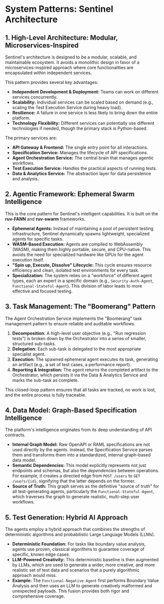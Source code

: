 # System Patterns: Sentinel Architecture

## 1. High-Level Architecture: Modular, Microservices-Inspired

Sentinel's architecture is designed to be a modular, scalable, and maintainable ecosystem. It avoids a monolithic design in favor of a microservices-inspired approach where core functionalities are encapsulated within independent services.

This pattern provides several key advantages:
- **Independent Development & Deployment:** Teams can work on different services concurrently.
- **Scalability:** Individual services can be scaled based on demand (e.g., scaling the Test Execution Service during heavy load).
- **Resilience:** A failure in one service is less likely to bring down the entire platform.
- **Technology Flexibility:** Different services can potentially use different technologies if needed, though the primary stack is Python-based.

The primary services are:
- **API Gateway & Frontend:** The single entry point for all interactions.
- **Specification Service:** Manages the lifecycle of API specifications.
- **Agent Orchestration Service:** The central brain that manages agentic workflows.
- **Test Execution Service:** Handles the practical aspects of running tests.
- **Data & Analytics Service:** The abstraction layer for data persistence and analysis.

## 2. Agentic Framework: Ephemeral Swarm Intelligence

This is the core pattern for Sentinel's intelligent capabilities. It is built on the **ruv-FANN** and **ruv-swarm** frameworks.

- **Ephemeral Agents:** Instead of maintaining a pool of persistent testing infrastructure, Sentinel dynamically spawns lightweight, specialized agents for specific tasks.
- **WASM-Based Execution:** Agents are compiled to WebAssembly (WASM), making them highly portable, secure, and CPU-native. This avoids the need for specialized hardware like GPUs for the agent execution itself.
- **"Spin up, Execute, Dissolve" Lifecycle:** This cycle ensures resource efficiency and clean, isolated test environments for every task.
- **Specialization:** The system relies on a "workforce" of different agent types, each an expert in a specific domain (e.g., `Security-Auth-Agent`, `Functional-Stateful-Agent`). This division of labor leads to more effective and focused testing.

## 3. Task Management: The "Boomerang" Pattern

The Agent Orchestration Service implements the "Boomerang" task management pattern to ensure reliable and auditable workflows.

1.  **Decomposition:** A high-level user objective (e.g., "Run regression tests") is broken down by the Orchestrator into a series of smaller, structured sub-tasks.
2.  **Delegation:** Each sub-task is delegated to the most appropriate specialist agent.
3.  **Execution:** The spawned ephemeral agent executes its task, generating an artifact (e.g., a set of test cases, a performance report).
4.  **Reporting & Integration:** The agent returns the completed artifact to the Orchestrator, which persists it via the Data & Analytics Service and marks the sub-task as complete.

This closed-loop pattern ensures that all tasks are tracked, no work is lost, and the entire process is fully traceable.

## 4. Data Model: Graph-Based Specification Intelligence

The platform's intelligence originates from its deep understanding of API contracts.

- **Internal Graph Model:** Raw OpenAPI or RAML specifications are not used directly by the agents. Instead, the Specification Service parses them and transforms them into a standardized, internal graph-based data model.
- **Semantic Dependencies:** This model explicitly represents not just endpoints and schemas, but also the *dependencies* between operations. For example, it creates a directed edge from `POST /users` to `GET /users/{id}`, signifying that the latter depends on the former.
- **Source of Truth:** This graph serves as the definitive "source of truth" for all test-generating agents, particularly the `Functional-Stateful-Agent`, which traverses the graph to generate realistic, multi-step user workflows.

## 5. Test Generation: Hybrid AI Approach

The agents employ a hybrid approach that combines the strengths of deterministic algorithms and probabilistic Large Language Models (LLMs).

- **Deterministic Foundation:** For tasks like boundary value analysis, agents use proven, classical algorithms to guarantee coverage of specific, known edge cases.
- **LLM-Powered Creativity:** This deterministic baseline is then augmented by LLMs, which are used to generate a wider, more creative, and more realistic set of test data and scenarios that a purely algorithmic approach would miss.
- **Example:** The `Functional-Negative-Agent` first performs Boundary Value Analysis and then uses an LLM to generate creatively malformed and unexpected payloads. This fusion provides both rigor and comprehensive coverage.
